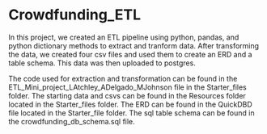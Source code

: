 # Crowdfunding_ETL
In this project, we created an ETL pipeline using python, pandas, and python dictionary methods to extract and tranform data. After transforming the data, we created four csv files and used them to create an ERD and a table schema. This data was then uploaded to postgres.

The code used for extraction and transformation can be found in the ETL_Mini_project_LAtchley_ADelgado_MJohnson file in the Starter_files folder. The starting data and csvs can be found in the Resources folder located in the Starter_files folder. The ERD can be found in the QuickDBD file located in the Starter_file folder. The sql table schema can be found in the crowdfunding_db_schema.sql file.
